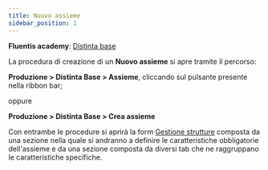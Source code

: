```yaml
---
title: Nuovo assieme
sidebar_position: 1
---
```


**Fluentis academy**: [Distinta base](/docs/erp-home/registers/production/bill-of-materials/academy-bom) 

La procedura di creazione di un **Nuovo assieme** si apre tramite il percorso:

**Produzione > Distinta Base > Assieme**, cliccando sul pulsante presente nella ribbon bar;

oppure

**Produzione > Distinta Base > Crea assieme**

Con entrambe le procedure si aprirà la form [Gestione strutture](structure-management) composta da una sezione nella quale si andranno a definire le caratteristiche obbligatorie dell'assieme e da una sezione composta da diversi tab che ne raggruppano le caratteristiche specifiche.

